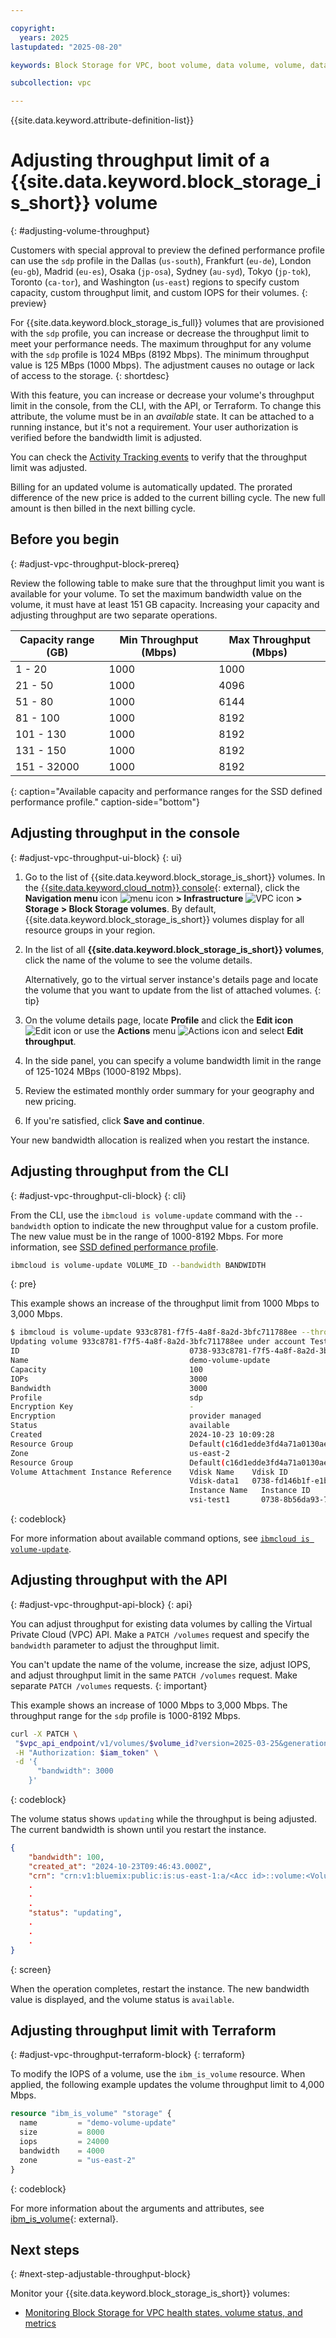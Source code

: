 ```yaml
---

copyright:
  years: 2025
lastupdated: "2025-08-20"

keywords: Block Storage for VPC, boot volume, data volume, volume, data storage, virtual server instance, instance, adjustable volume, throughput, bandwidth

subcollection: vpc

---
```


{{site.data.keyword.attribute-definition-list}}

# Adjusting throughput limit of a {{site.data.keyword.block_storage_is_short}} volume
{: #adjusting-volume-throughput}

Customers with special approval to preview the defined performance profile can use the `sdp` profile in the Dallas (`us-south`), Frankfurt (`eu-de`), London (`eu-gb`), Madrid (`eu-es`), Osaka (`jp-osa`), Sydney (`au-syd`), Tokyo (`jp-tok`), Toronto (`ca-tor`), and Washington (`us-east`) regions to specify custom capacity, custom throughput limit, and custom IOPS for their volumes.
{: preview}

For {{site.data.keyword.block_storage_is_full}} volumes that are provisioned with the `sdp` profile, you can increase or decrease the throughput limit to meet your performance needs. The maximum throughput for any volume with the `sdp` profile is 1024 MBps (8192 Mbps). The minimum throughput value is 125 MBps (1000 Mbps). The adjustment causes no outage or lack of access to the storage.
{: shortdesc}

With this feature, you can increase or decrease your volume's throughput limit in the console, from the CLI, with the API, or Terraform. To change this attribute, the volume must be in an _available_ state. It can be attached to a running instance, but it's not a requirement. Your user authorization is verified before the bandwidth limit is adjusted.

You can check the [Activity Tracking events](/docs/vpc?topic=vpc-at_events) to verify that the throughput limit was adjusted.

Billing for an updated volume is automatically updated. The prorated difference of the new price is added to the current billing cycle. The new full amount is then billed in the next billing cycle.

## Before you begin
{: #adjust-vpc-throughput-block-prereq}

Review the following table to make sure that the throughput limit you want is available for your volume. To set the maximum bandwidth value on the volume, it must have at least 151 GB capacity. Increasing your capacity and adjusting throughput are two separate operations.

| Capacity range (GB) | Min Throughput (Mbps) | Max Throughput (Mbps)  |
|---------------------|-----------------------|------------------------|
| 1 - 20              | 1000                  |          1000          |
| 21 - 50             | 1000                  |          4096          |
| 51 - 80             | 1000                  |          6144          |
| 81 - 100            | 1000                  |          8192          |
| 101 - 130           | 1000                  |          8192          |
| 131 - 150           | 1000                  |          8192          |
| 151 - 32000         | 1000                  |          8192          |
{: caption="Available capacity and performance ranges for the SSD defined performance profile." caption-side="bottom"}

## Adjusting throughput in the console
{: #adjust-vpc-throughput-ui-block}
{: ui}

1. Go to the list of {{site.data.keyword.block_storage_is_short}} volumes. In the [{{site.data.keyword.cloud_notm}} console](/login){: external}, click the **Navigation menu** icon ![menu icon](../icons/icon_hamburger.svg) **> Infrastructure** ![VPC icon](../icons/vpc.svg) **> Storage > Block Storage volumes**. By default, {{site.data.keyword.block_storage_is_short}} volumes display for all resource groups in your region.
1. In the list of all **{{site.data.keyword.block_storage_is_short}} volumes**, click the name of the volume to see the volume details.

   Alternatively, go to the virtual server instance's details page and locate the volume that you want to update from the list of attached volumes.
   {: tip}

1. On the volume details page, locate **Profile** and click the **Edit icon** ![Edit icon](../icons/edit-tagging.svg "Edit") or use the **Actions** menu ![Actions icon](../icons/action-menu-icon.svg "Actions") and select **Edit throughput**.
1. In the side panel, you can specify a volume bandwidth limit in the range of 125-1024 MBps (1000-8192 Mbps).
1. Review the estimated monthly order summary for your geography and new pricing.
1. If you're satisfied, click **Save and continue**.

Your new bandwidth allocation is realized when you restart the instance.

## Adjusting throughput from the CLI
{: #adjust-vpc-throughput-cli-block}
{: cli}

From the CLI, use the `ibmcloud is volume-update` command with the `--bandwidth` option to indicate the new throughput value for a custom profile. The new value must be in the range of 1000-8192 Mbps. For more information, see [SSD defined performance profile](/docs/vpc?topic=vpc-block-storage-profiles&interface=cli#defined-performance-profile).

```sh
ibmcloud is volume-update VOLUME_ID --bandwidth BANDWIDTH
```
{: pre}

This example shows an increase of the throughput limit from 1000 Mbps to 3,000 Mbps.

```sh
$ ibmcloud is volume-update 933c8781-f7f5-4a8f-8a2d-3bfc711788ee --throughput 3000
Updating volume 933c8781-f7f5-4a8f-8a2d-3bfc711788ee under account Test Account as user test.user@ibm.com...
ID                                      0738-933c8781-f7f5-4a8f-8a2d-3bfc711788ee
Name                                    demo-volume-update
Capacity                                100
IOPs                                    3000
Bandwidth                               3000
Profile                                 sdp
Encryption Key                          -
Encryption                              provider managed
Status                                  available
Created                                 2024-10-23 10:09:28
Resource Group                          Default(c16d1edde3fd4a71a0130aed371405a0)
Zone                                    us-east-2
Resource Group                          Default(c16d1edde3fd4a71a0130aed371405a0)
Volume Attachment Instance Reference    Vdisk Name    Vdisk ID                                    Vdisk Type   Auto Delete
                                        Vdisk-data1   0738-fd146b1f-e1bb-4eab-ba78-3109e6bc3a2d   data         true
    									Instance Name   Instance ID
       									vsi-test1       0738-8b56da93-7990-4ccf-9dc5-5aee6a5f08f9
```
{: codeblock}

For more information about available command options, see [`ibmcloud is volume-update`](/docs/cli?topic=cli-vpc-reference#volume-update).

## Adjusting throughput with the API
{: #adjust-vpc-throughput-api-block}
{: api}

You can adjust throughput for existing data volumes by calling the Virtual Private Cloud (VPC) API. Make a `PATCH /volumes` request and specify the `bandwidth` parameter to adjust the throughput limit.

You can't update the name of the volume, increase the size, adjust IOPS, and adjust throughput limit in the same `PATCH /volumes` request. Make separate `PATCH /volumes` requests.
{: important}

This example shows an increase of 1000 Mbps to 3,000 Mbps. The throughput range for the `sdp` profile is 1000-8192 Mbps.

```sh
curl -X PATCH \
 "$vpc_api_endpoint/v1/volumes/$volume_id?version=2025-03-25&generation=2" \
 -H "Authorization: $iam_token" \
 -d '{
      "bandwidth": 3000
    }'
```
{: codeblock}

The volume status shows `updating` while the throughput is being adjusted. The current bandwidth is shown until you restart the instance.
```json
{
	"bandwidth": 100,
	"created_at": "2024-10-23T09:46:43.000Z",
	"crn": "crn:v1:bluemix:public:is:us-east-1:a/<Acc id>::volume:<Volume ID>",
    .
    .
    .
	"status": "updating",
    .
    .
    .
}
```
{: screen}

When the operation completes, restart the instance. The new bandwidth value is displayed, and the volume status is `available`.

## Adjusting throughput limit with Terraform
{: #adjust-vpc-throughput-terraform-block}
{: terraform}

To modify the IOPS of a volume, use the `ibm_is_volume` resource. When applied, the following example updates the volume throughput limit to 4,000 Mbps.

```terraform
resource "ibm_is_volume" "storage" {
  name         = "demo-volume-update"
  size         = 8000
  iops         = 24000
  bandwidth    = 4000
  zone         = "us-east-2"
}
```
{: codeblock}

For more information about the arguments and attributes, see [ibm_is_volume](https://registry.terraform.io/providers/IBM-Cloud/ibm/latest/docs/resources/is_volume){: external}.

## Next steps
{: #next-step-adjustable-throughput-block}

Monitor your {{site.data.keyword.block_storage_is_short}} volumes:
- [Monitoring Block Storage for VPC health states, volume status, and metrics](/docs/vpc?topic=vpc-block-storage-vpc-monitoring)
